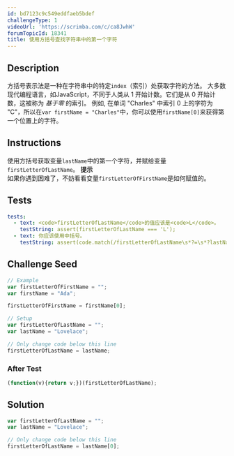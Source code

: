 ```yaml
---
id: bd7123c9c549eddfaeb5bdef
challengeType: 1
videoUrl: 'https://scrimba.com/c/ca8JwhW'
forumTopicId: 18341
title: 使用方括号查找字符串中的第一个字符
---
```


## Description
<section id='description'>
方括号表示法是一种在字符串中的特定<code>index</code>（索引）处获取字符的方法。
大多数现代编程语言，如JavaScript，不同于人类从 1 开始计数。它们是从 0 开始计数，这被称为 <dfn>基于零</dfn> 的索引。
例如, 在单词 "Charles" 中索引 0 上的字符为 "C"，所以在<code>var firstName = "Charles"</code>中，你可以使用<code>firstName[0]</code>来获得第一个位置上的字符。
</section>

## Instructions
<section id='instructions'>
使用方括号获取变量<code>lastName</code>中的第一个字符，并赋给变量<code>firstLetterOfLastName</code>。
<strong>提示</strong><br>如果你遇到困难了，不妨看看变量<code>firstLetterOfFirstName</code>是如何赋值的。
</section>

## Tests
<section id='tests'>

```yml
tests:
  - text: <code>firstLetterOfLastName</code>的值应该是<code>L</code>。
    testString: assert(firstLetterOfLastName === 'L');
  - text: 你应该使用中括号。
    testString: assert(code.match(/firstLetterOfLastName\s*?=\s*?lastName\[.*?\]/));

```

</section>

## Challenge Seed
<section id='challengeSeed'>

<div id='js-seed'>

```js
// Example
var firstLetterOfFirstName = "";
var firstName = "Ada";

firstLetterOfFirstName = firstName[0];

// Setup
var firstLetterOfLastName = "";
var lastName = "Lovelace";

// Only change code below this line
firstLetterOfLastName = lastName;


```

</div>


### After Test
<div id='js-teardown'>

```js
(function(v){return v;})(firstLetterOfLastName);
```

</div>

</section>

## Solution
<section id='solution'>


```js
var firstLetterOfLastName = "";
var lastName = "Lovelace";

// Only change code below this line
firstLetterOfLastName = lastName[0];
```

</section>
